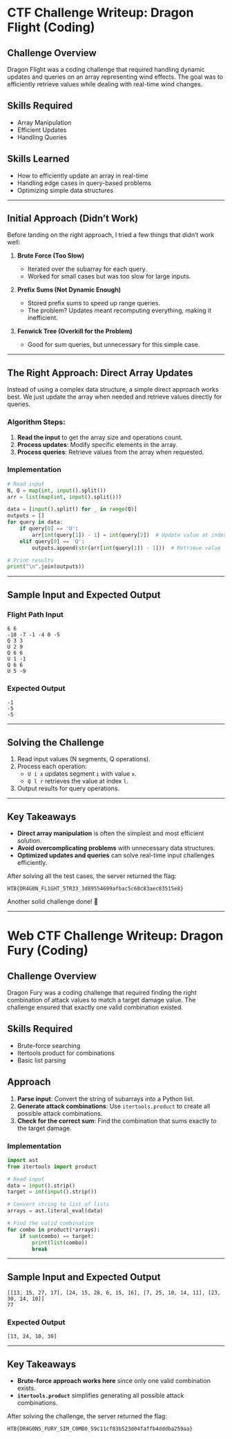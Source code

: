 # CTF Challenge Writeup: Dragon Flight (Coding)

## Challenge Overview
Dragon Flight was a coding challenge that required handling dynamic updates and queries on an array representing wind effects. The goal was to efficiently retrieve values while dealing with real-time wind changes.

## Skills Required
- Array Manipulation
- Efficient Updates
- Handling Queries

## Skills Learned 
- How to efficiently update an array in real-time
- Handling edge cases in query-based problems
- Optimizing simple data structures

---

## Initial Approach (Didn’t Work)
Before landing on the right approach, I tried a few things that didn’t work well:

1. **Brute Force (Too Slow)**
   - Iterated over the subarray for each query.
   - Worked for small cases but was too slow for large inputs.

2. **Prefix Sums (Not Dynamic Enough)**
   - Stored prefix sums to speed up range queries.
   - The problem? Updates meant recomputing everything, making it inefficient.

3. **Fenwick Tree (Overkill for the Problem)**
   - Good for sum queries, but unnecessary for this simple case.
   
---

## The Right Approach: Direct Array Updates
Instead of using a complex data structure, a simple direct approach works best. We just update the array when needed and retrieve values directly for queries.

### Algorithm Steps:
1. **Read the input** to get the array size and operations count.
2. **Process updates**: Modify specific elements in the array.
3. **Process queries**: Retrieve values from the array when requested.

### Implementation
```python
# Read input
N, Q = map(int, input().split())
arr = list(map(int, input().split()))

data = [input().split() for _ in range(Q)]
outputs = []
for query in data:
    if query[0] == 'U':
        arr[int(query[1]) - 1] = int(query[2])  # Update value at index
    elif query[0] == 'Q':
        outputs.append(str(arr[int(query[1]) - 1]))  # Retrieve value

# Print results
print("\n".join(outputs))
```

---

## Sample Input and Expected Output

### Flight Path Input
```
6 6
-10 -7 -1 -4 0 -5
Q 3 3
U 2 9
Q 6 6
U 1 -1
Q 6 6
U 5 -9
```

### Expected Output
```
-1
-5
-5
```

---

## Solving the Challenge
1. Read input values (N segments, Q operations).
2. Process each operation:
   - `U i x` updates segment `i` with value `x`.
   - `Q l r` retrieves the value at index `l`.
3. Output results for query operations.

---

## Key Takeaways
- **Direct array manipulation** is often the simplest and most efficient solution.
- **Avoid overcomplicating problems** with unnecessary data structures.
- **Optimized updates and queries** can solve real-time input challenges efficiently.

After solving all the test cases, the server returned the flag:
```
HTB{DR4G0N_FL1GHT_5TR33_3d89554699afbac5c68c83aec83515e8}
```

Another solid challenge done! 🚀

---

# Web CTF Challenge Writeup: Dragon Fury (Coding)

## Challenge Overview
Dragon Fury was a coding challenge that required finding the right combination of attack values to match a target damage value. The challenge ensured that exactly one valid combination existed.

## Skills Required
- Brute-force searching
- Itertools product for combinations
- Basic list parsing

## Approach
1. **Parse input**: Convert the string of subarrays into a Python list.
2. **Generate attack combinations**: Use `itertools.product` to create all possible attack combinations.
3. **Check for the correct sum**: Find the combination that sums exactly to the target damage.

### Implementation
```python
import ast
from itertools import product

# Read input
data = input().strip()
target = int(input().strip())

# Convert string to list of lists
arrays = ast.literal_eval(data)

# Find the valid combination
for combo in product(*arrays):
    if sum(combo) == target:
        print(list(combo))
        break
```

---

## Sample Input and Expected Output
```
[[13, 15, 27, 17], [24, 15, 28, 6, 15, 16], [7, 25, 10, 14, 11], [23, 30, 14, 10]]
77
```

### Expected Output
```
[13, 24, 10, 30]
```

---

## Key Takeaways
- **Brute-force approach works here** since only one valid combination exists.
- **`itertools.product`** simplifies generating all possible attack combinations.

After solving the challenge, the server returned the flag:
```
HTB{DR4G0NS_FURY_SIM_C0MB0_59c11cf03b523d04faffb4dddba259aa}
```

